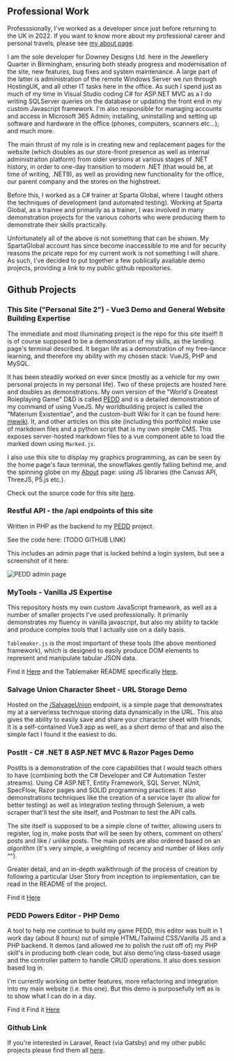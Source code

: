 ## Professional Work

Professsionally, I've worked as a developer since just before returning to the UK in 2022. If you want to know more about my professional career and personal travels, please see [my about page](/about).

I am the sole developer for Downey Designs Ltd. here in the Jewellery Quarter in Birmingham, ensuring both steady progress and modernisation of the site, new features, bug fixes and system maintenance. A large part of the latter is administration of the remote Windows Server we run through HostingUK, and all other IT tasks here in the office. As such I spend just as much of my time in Visual Studio coding C# for ASP.NET MVC as a I do writing SQLServer queries on the database or updating the front end in my custom Javascript framework. I'm also responsible for managing accounts and access in Microsoft 365 Admin; installing, uninstalling and setting up software and hardware in the office (phones, computers, scanners etc...); and much more.

The main thrust of my role is in creating new and replacement pages for the website (which doubles as our store-front presence as well as internal administraiton platform) from older versions at various stages of .NET history, in order to one-day transition to modern .NET (that would be, at time of writing, .NET9), as well as providing new functionality for the office, our parent company and the stores on the highstreet.

Before this, I worked as a C# trainer at Sparta Global, where I taught others the techniques of development (and automated testing). Working at Sparta Global, as a trainee and primarily as a trainer, I was involved in many demonstration projects for the various cohorts who were producing them to demonstrate their skills practically.

Unfortunately all of the above is not something that can be shown. My SpartaGlobal account has since become inaccessible to me and for security reasons the pricate repo for my current work is not something I will share. As such, I've decided to put together a few publically available demo projects, providing a link to my public github repositories.

## Github Projects

### This Site ("Personal Site 2") - Vue3 Demo and General Website Building Expertise

The immediate and most illuminating project is the repo for this site itself! It is of course supposed to be a demonstration of my skills, as the landing page's terminal described. It began life as a demonstration of my free-lance learning, and therefore my ability with my chosen stack: VueJS, PHP and MySQL. 

It has been steadily worked on ever since (mostly as a vehicle for my own personal projects in my personal life). Two of these projects are hosted here and doubles as demonstrations. My own version of the "World's Greatest Roleplaying Game" D&D is called [PEDD](/PEDD) and is a detailed demonstration of my command of using VueJS. My worldbuilding project is called the "Materium Existentiae", and the custom-built Wiki for it can be found here: [mewiki](/mewiki). It, and other articles on this site (including this portfolio) make use of markdown files and a python script that is my own simple CMS. This exposes server-hosted markdown files to a vue component able to load the marked down using `Marked.js`.

I also use this site to display my graphics programming, as can be seen by the home page's faux terminal, the snowflakes gently falling behind me, and the spinning globe on my [About](/about) page: using JS libraries (the Canvas API, ThreeJS, P5.js etc.).

Check out the source code for this site [here](https://github.com/Tamillis/Personal_Site_2).

### Restful API - the /api endpoints of this site
Written in PHP as the backend to my [PEDD](/PEDD) project.

See the code here: (TODO GITHUB LINK)

This includes an admin page that is locked behind a login system, but see a screenshot of it here:

<img alt="PEDD admin page" src="/src/assets/peddadminpage.jpg" />

### MyTools - Vanilla JS Expertise

This repository hosts my own custom JavaScript framework, as well as a number of smaller projects I've used professionally. It primarily demonstrates my fluency in vanilla javascript, but also my ability to tackle and produce complex tools that I actually use on a daily basis.

`Tablemaker.js` is the most important of these tools (the above mentioned framework), which is designed to easily produce DOM elements to represent and manipulate tabular JSON data.

Find it [Here](https://github.com/Tamillis/MyTools) and the Tablemaker README specifically [Here](https://github.com/Tamillis/MyTools/blob/main/TableMaker/README.md).

### Salvage Union Character Sheet - URL Storage Demo

Hosted on the [/SalvageUnion](/SalvageUnion) endpoint, is a simple page that demonstrates my at a serverless technique storing data dynamically in the URL. This also gives the ability to easily save and share your character sheet with friends. It is a self-contained Vue3 app as well, as a short demo of that and also the simple fact I found it the easiest to do.

### PostIt - C# .NET 8 ASP.NET MVC & Razor Pages Demo

PostIts is a demonstration of the core capabilities that I would teach others to have (combining both the C# Developer and C# Automation Tester streams). Using C# ASP.NET, Entity Framework, SQL Server, NUnit, SpecFlow, Razor pages and SOLID programming practices. It also demonstrations techniques like the creation of a service layer (to allow for better testing) as well as integration testing through Selenium, a web scraper that'll test the site itself, and Postman to test the API calls.

The site itself is supposed to be a simple clone of twitter, allowing users to register, log in, make posts that will be seen by others, comment on others' posts and like / unlike posts. The main posts are also ordered based on an *algorithm* (it's very simple, a weighting of recency and number of likes only ^^).

Greater detail, and an in-depth walkthrough of the process of creation by following a particular User Story from inception to implementation, can be read in the README of the project.

Find it [Here](https://github.com/Tamillis/PostIt)

### PEDD Powers Editor - PHP Demo
A tool to help me continue to build my game PEDD, this editor was built in 1 work day (about 8 hours) out of simple HTML/Tailwind CSS/Vanilla JS and a PHP backend. It demos (and allowed me to polish the rust off of) my PHP skill's in producing both clean code, but also demo'ing class-based usage and the controller pattern to handle CRUD operations. It also does session based log in.

I'm currently working on better features, more refactoring and integration into my main website (i.e. this one). But this demo is purposefully left as is to show what I can do in a day.

Find it Find it [Here](https://github.com/Tamillis/PEDD_Powers_Editor)

### Github Link
If you're interested in Laravel, React (via Gatsby) and my other public projects please find them all [here](https://github.com/Tamillis?tab=repositories&q=&type=public).
